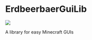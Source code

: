 # ErdbeerbaerGuiLib

![](https://cf.way2muchnoise.eu/versions/For%20MC_332522_latest.svg)

A library for easy Minecraft GUIs
